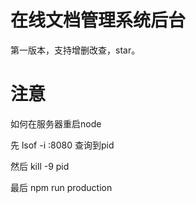 # 在线文档管理系统后台
第一版本，支持增删改查，star。



#  注意 

如何在服务器重启node

先 lsof -i :8080 查询到pid

然后 kill -9 pid

最后 npm run production